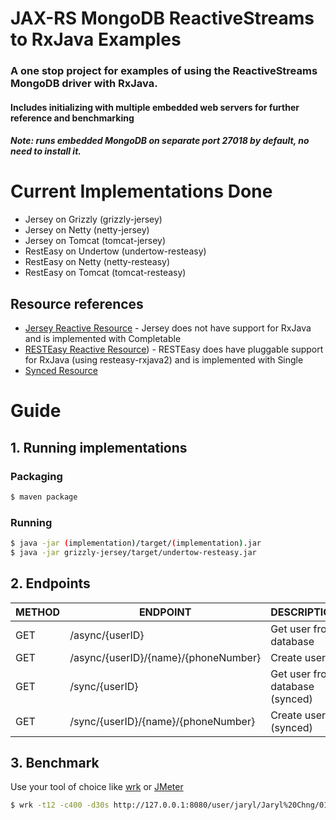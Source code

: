 # JAX-RS MongoDB ReactiveStreams to RxJava Examples

### A one stop project for examples of using the ReactiveStreams MongoDB driver with RxJava.
#### Includes initializing with multiple embedded web servers for further reference and benchmarking
##### Note: runs embedded MongoDB on separate port 27018 by default, no need to install it.

# Current Implementations Done
  - Jersey on Grizzly (grizzly-jersey)
  - Jersey on Netty (netty-jersey)
  - Jersey on Tomcat (tomcat-jersey)
  - RestEasy on Undertow (undertow-resteasy)
  - RestEasy on Netty (netty-resteasy)
  - RestEasy on Tomcat (tomcat-resteasy)

## Resource references
  - [Jersey Reactive Resource](https://gitlab.com/jarylc/jax-rs-mongodb-reactivestreams-to-rxjava-examples/blob/master/common-jersey/src/main/java/com/jarylchng/reactivemongoexample/common/ResourceReactive.java) - Jersey does not have support for RxJava and is implemented with Completable
  - [RESTEasy Reactive Resource](https://gitlab.com/jarylc/jax-rs-mongodb-reactivestreams-to-rxjava-examples/blob/master/common-resteasy/src/main/java/com/jarylchng/reactivemongoexample/common/ResourceReactive.java)) - RESTEasy does have pluggable support for RxJava (using resteasy-rxjava2) and is implemented with Single
  - [Synced Resource](https://gitlab.com/jarylc/jax-rs-mongodb-reactivestreams-to-rxjava-examples/blob/master/common/src/main/java/com/jarylchng/reactivemongoexample/common/ResourceSynced.java)

# Guide
## 1. Running implementations
### Packaging
```sh
$ maven package
```
### Running
```sh
$ java -jar (implementation)/target/(implementation).jar
$ java -jar grizzly-jersey/target/undertow-resteasy.jar
```

## 2. Endpoints
| METHOD | ENDPOINT | DESCRIPTION |
| ------ | ------ | ------ |
| GET | /async/{userID} | Get user from database
| GET | /async/{userID}/{name}/{phoneNumber} | Create user
| GET | /sync/{userID} | Get user from database (synced)
| GET | /sync/{userID}/{name}/{phoneNumber} | Create user (synced)

## 3. Benchmark
Use your tool of choice like [wrk](https://github.com/wg/wrk) or [JMeter](https://jmeter.apache.org/)
```sh
$ wrk -t12 -c400 -d30s http://127.0.0.1:8080/user/jaryl/Jaryl%20Chng/01189998819991197253
```